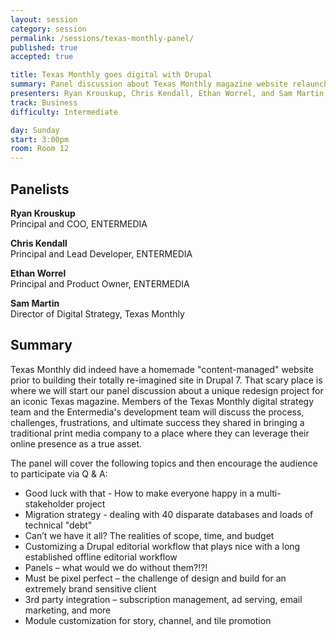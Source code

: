 ```yaml
---
layout: session
category: session
permalink: /sessions/texas-monthly-panel/
published: true
accepted: true

title: Texas Monthly goes digital with Drupal
summary: Panel discussion about Texas Monthly magazine website relaunch
presenters: Ryan Krouskup, Chris Kendall, Ethan Worrel, and Sam Martin
track: Business
difficulty: Intermediate

day: Sunday
start: 3:00pm
room: Room 12
---
```


## Panelists

**Ryan Krouskup**  
Principal and COO, ENTERMEDIA

**Chris Kendall**  
Principal and Lead Developer, ENTERMEDIA

**Ethan Worrel**  
Principal and Product Owner, ENTERMEDIA

**Sam Martin**  
Director of Digital Strategy, Texas Monthly

## Summary

Texas Monthly did indeed have a homemade "content-managed" website prior to building their totally re-imagined site in Drupal 7.  That scary place is where we will start our panel discussion about a unique redesign project for an iconic Texas magazine.  Members of the Texas Monthly digital strategy team and the Entermedia's development team will discuss the process, challenges, frustrations, and ultimate success they shared in bringing a traditional print media company to a place where they can leverage their online presence as a true asset.

The panel will cover the following topics and then encourage the audience to participate via Q & A:

* Good luck with that - How to make everyone happy in a multi-stakeholder project
* Migration strategy - dealing with 40 disparate databases and loads of technical "debt"
* Can’t we have it all? The realities of scope, time, and budget
* Customizing a Drupal editorial workflow that plays nice with a long established offline editorial workflow
* Panels – what would we do without them?!?!
* Must be pixel perfect – the challenge of design and build for an extremely brand sensitive client
* 3rd party integration – subscription management, ad serving, email marketing, and more
* Module customization for story, channel, and tile promotion

